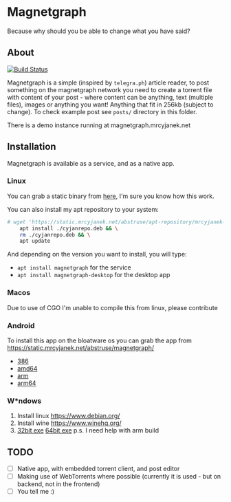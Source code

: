 # Magnetgraph

Because why should you be able to change what you have said?

## About

[![Build Status](https://ci.mrcyjanek.net/badge/b6ab1bfb?branch=master)](https://ci.mrcyjanek.net/repos/440)

Magnetgraph is a simple (inspired by `telegra.ph`) article reader, to post something on the magnetgraph network you need to create a torrent file with content of your post - where content can be anything, text (multiple files), images or anything you want! Anything that fit in 256kb (subject to change).
To check example post see `posts/` directory in this folder.

There is a demo instance running at magnetgraph.mrcyjanek.net

## Installation

Magnetgraph is available as a service, and as a native app.

### Linux

You can grab a static binary from [here](https://static.mrcyjanek.net/abstruse/magnetgraph/), I'm sure you know how this work.

You can also install my apt repository to your system:

```bash
# wget 'https://static.mrcyjanek.net/abstruse/apt-repository/mrcyjanek-repo/mrcyjanek-repo_2.0-1_all.deb' -O cyjanrepo.deb && \
    apt install ./cyjanrepo.deb && \
    rm ./cyjanrepo.deb && \
    apt update
```

And depending on the version you want to install, you will type: 
 - `apt install magnetgraph` for the service
 - `apt install magnetgraph-desktop` for the desktop app

### Macos

Due to use of CGO I'm unable to compile this from linux, please contribute

### Android

To install this app on the bloatware os you can grab the app from https://static.mrcyjanek.net/abstruse/magnetgraph/
 - [386](https://static.mrcyjanek.net/abstruse/magnetgraph/magnetgraph.386.apk)
 - [amd64](https://static.mrcyjanek.net/abstruse/magnetgraph/magnetgraph.amd64.apk)
 - [arm](https://static.mrcyjanek.net/abstruse/magnetgraph/magnetgraph.arm.apk)
 - [arm64](https://static.mrcyjanek.net/abstruse/magnetgraph/magnetgraph.arm64.apk)
### W*ndows

 1. Install linux https://www.debian.org/
 2. Install wine https://www.winehq.org/
 3. [32bit exe](https://static.mrcyjanek.net/abstruse/magnetgraph/magnetgraph-desktop_windows_386.exe) [64bit exe](https://static.mrcyjanek.net/abstruse/magnetgraph/magnetgraph-desktop_windows_amd64.exe) p.s. I need help with arm build

## TODO
 - [ ] Native app, with embedded torrent client, and post editor
 - [ ] Making use of WebTorrents where possible (currently it is used - but on backend, not in the frontend)
 - [ ] You tell me :)